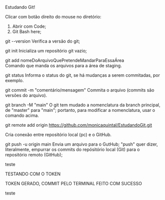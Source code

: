 Estudando Git!

Clicar com botão direito do mouse no diretório:

1. Abrir com Code;
2. Git Bash here;

git --version
Verifica a versão do git;

git init
Inicializa um repositório git vazio;

<!-- master = branch master = main -->

git add nomeDoArquivoQuePretendeMandarParaEssaÁrea  
Comando que manda os arquivos para a área de staging.

git status
Informa o status do git, se há mudanças a serem commitadas, por exemplo.

git commit -m "comentário/mensagem"
Commita o arquivo (commits são versões do arquivo).

git branch -M "main"
O git tem mudado a nomenclatura da branch principal, de "master" para "main";
portanto, para modificar a nomenclatura, usar o comando acima.

git remote add origin https://github.com/monicaquintal/EstudandoGit.git

<!-- para colar no Git, usar ctrl + shift + V ou Insert> -->

Cria conexão entre repositório local (pc) e o GitHub.

git push -u origin main
Envia um arquivo para o GutHub;
"push" quer dizer, literalmente, empurrar os commits do repósitório local (Git) para o repositório remoto (GitHub);

teste

TESTANDO COM O TOKEN

  TOKEN GERADO, COMMIT PELO TERMINAL FEITO COM SUCESSO
  
  teste
